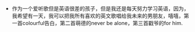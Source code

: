 - 作为一个爱听歌但是英语很差的孩子，但是我还是每天努力学习英语，因为，我希望有一天，我可以把我所有喜欢的英文歌唱给我未来的男朋友，嘻嘻，第一首colourful告白，第二首萌德的never be alone，第三首戳爷的for him.

